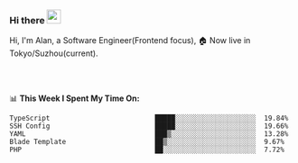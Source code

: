 ### Hi there <img src="https://media.giphy.com/media/hvRJCLFzcasrR4ia7z/giphy.gif" width="25px">

<!-- ![visitors](https://visitor-badge.glitch.me/badge?page_id=dislfyer.dislfyer) -->

Hi, I'm Alan, a Software Engineer(Frontend focus), 🏠 Now live in Tokyo/Suzhou(current).

<br/>
<br/>

📊 **This Week I Spent My Time On:**


<!--START_SECTION:waka-->

```text
TypeScript                          █████░░░░░░░░░░░░░░░░░░░░  19.84%
SSH Config                          █████░░░░░░░░░░░░░░░░░░░░  19.66%
YAML                                ███▒░░░░░░░░░░░░░░░░░░░░░  13.28%
Blade Template                      ██▒░░░░░░░░░░░░░░░░░░░░░░  9.67%
PHP                                 ██░░░░░░░░░░░░░░░░░░░░░░░  7.72%
```

<!--END_SECTION:waka-->

<!--
**About Me:**
 -->
